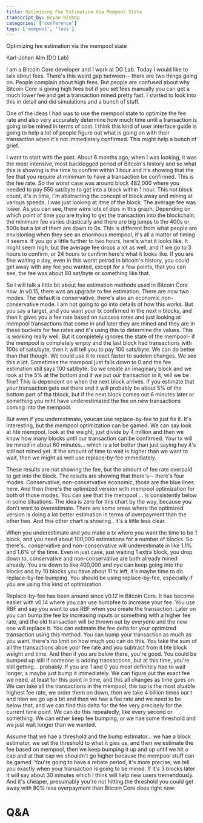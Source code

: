 ```yaml
---
title: Optimizing Fee Estimation Via Mempool State
transcript_by: Bryan Bishop
categories: ['conference']
tags: ['mempool', 'fees']
---
```


Optimizing fee estimation via the mempool state

Karl-Johan Alm (DG Lab)

I am a Bitcoin Core developer and I work at DG Lab. Today I would like to talk about fees. There's this weird gap between-- there are two things going on. People complain about high fees. But people are confused about why Bitcoin Core is giving high fees but if you set fees manually you can get a much lower fee and get a transaction mined pretty fast. I started to look into this in detail and did simulations and a bunch of stuff.

One of the ideas I had was to use the mempool state to optimize the fee rate and also very accurately determine how much time until a transaction is going to be mined in terms of cost. I think this kind of user interface guide is going to help a lot of people figure out what is going on with their transaction when it's not immediately confirmed. This might help a bunch of grief.

I want to start with the past. About 6 months ago, when I was looking, it was the most intensive, most backlogged period of Bitcoin's history and so what this is showing is the time to confirm within 1 hour and it's showing that the fee that you require at minimum to have a transaction be confirmed. This is the fee rate. So the worst case was around block 482,000 where you needed to pay 550 sat/byte to get into a block within 1 hour. This not block count, it's in time, I'm abstracting the concept of block away and mining at various speeds. I was just looking at itme of the block. The average fee was lower. As you can see, there were lots of dips in this graph. Depending on which point of time you are trying to get the transaction into the blockchain, the minimum fee varies drastically and there are big jumps to the 400s or 500s but a lot of them are down to 0s. This is different from what people are envisioning when they see an enormous mempool, it's all a matter of timing it seems. If you go a little further to two hours, here's what it looks like. It might seem high, but the average fee drops a lot as well, and if we go to 3 hours to confirm, or 24 hours to confirm here's what it looks like. If you are fine waiting a day, even in this worst peirod in bitcoin's history, you could get away with any fee you wanted, except for a few points, that you can see, the fee was about 60 sat/byte or something like that.

So I will talk a little bit about fee estimation methods used in Bitcoin Core now. In v0.15, there was an upgrade to fee estimation. There are now two modes. The default is conservative, there's also an economic non-conservative mode. I am not going to go into details of how this works. But you say a target, and you want your tx confirmed in the next n blocks, and then it gives you a fee rate based on success rates and just looking at mempool transactions that come in and later they are mined and they are in these buckets for fee rates and it's using this to determine the values. This is working really well. But it completely ignores the state of the mempool- if the mempool is completely empty and the last block had transactions with 100s of sats/byte, then it will tell you to pay 100 sats/byte. We can do better than that though. We could use it to react faster to sudden changes. We see this a lot. Sometimes the mempool just falls down to 0 and the fee estimation still says 100 sat/byte. So we create an imaginary block and we look at the 5% at the bottom and if we put our transaction in it, will we be fine? This is dependent on when the next block arrives. If you estimate that your transaction gets out there and it will probably be about 5% of the bottom part of tha tblock, but if the next block comes out 6 minutes later or something you miht have underestimated the fee on new transactions coming into the mempool.

But even if you underestimate, youcan use replace-by-fee to just fix it. It's interesting, but the mempool optimization can be gamed. We can say look at hte mempool, look at the weight, just divide by 4 million and then we know how many blocks until our transaction can be confirmed. Your tx will be mined in about 60 minutes... which is a lot better than just saying hey it's still not mined yet. If the amount of time to wait is higher than we want to wait, then we might as well use replace-by-fee immediately.

These results are not showing the fee, but the amount of fee rate overpaid to get into the block. The results are showing that there's-- there's four modes. Conservative, non-conservative economic, those are the blue lines here. And then there's the optimized version with mempool optimization for both of those modes. You can see that the mempool ... is consistently below in some situations. The idea is zero for this chart by the way, because you don't want to overestimate. There are some areas where the optimized version is doing a lot better estimation in terms of overpayment than the other two. And this other chart is showing.. it's a little less clear.

When you underestimate and you make a tx where you want the time to be 1 block, and you need about 100,000 estimations for a number of blocks. So there's.. conservative and non-conservative will underestimate in like 1.1% and 1.6% of the time. Even in just case, just waiting 1 extra block, you drop down to, conservative and non-conservative are both already mined already. You are down to like 400,000 and oyu can keep going into the blocks and by 10 blocks you have about 11 tx left, it's maybe time to do replace-by-fee bumping. You should be using replace-by-fee, especially if you are using this kind of optimization.

Replace-by-fee has been around since v0.12 in Bitcoin Core. It has become easier with v0.14 where you can use bumpfee to increase your fee. You use RBF and say you want to use RBF when you create the transaction. Later on you can bump the fee by increasing inputs or something with a higher fee rate, and the old transaction will be thrown out by everyone and the new one will replace it. You can estimate the fee delta for your optimized transaction using this method. You can bump your transaction as much as you want, there's no limit on how much you can do this. You take the sum of all the transactions aboe your fee rate and you subtract from it hte block weight and time. And then if you are below there, you're good. You could be bumped up still if someone is adding transactions, but at this time, you're still getting... probably. If you are 1 and 0 you most definitely hae to wait longer, s maybe just bump it immediately. We can figure out the exact fee we need, at least for this point in time, and this all changes as time goes on. We can take all the transactions in the mempool, the top is the most aluable highest fee rate, we order them on down, then we take 4 billion times our t and hten we go up a bit and then we hae a fee rate and we need to be below that, and we can find this delta for the fee very precisely for the current time point. We can do this repeatedly, like every second or something. We can either keep fee bumping, or we hae some threshold and we just wait longer than we wanted.

Assume that we hae a threshold and the bump estimator... we hae a block estimator, we set the threshold to what it gies us, and then we estimate the fee based on mempool, then we keep bumping it up and up until we hit a cap and at that cap we shouldn't go higher because the mempool stuff can be gamed. You're going to have a rebate period, it's more precise, we tell you exactly when your transaction is going to be mined. If it's 3 blocks later it will say about 30 minutes which I think will help new users tremendously. And it's cheaper, presumably you're not hitting the threshold you could get away with 80% less overpayment than Bitcoin Core does right now.

# Q&A

